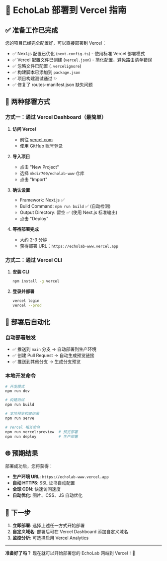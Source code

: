# 🚀 EchoLab 部署到 Vercel 指南

## ✅ 准备工作已完成

您的项目已经完全配置好，可以直接部署到 Vercel：

- ✅ Next.js 配置已优化 (`next.config.ts`) - 使用标准 Vercel 部署模式
- ✅ Vercel 配置文件已创建 (`vercel.json`) - 简化配置，避免路由清单错误
- ✅ 忽略文件已配置 (`.vercelignore`)
- ✅ 构建脚本已添加到 `package.json`
- ✅ 项目构建测试通过 ✨
- ✅ 修复了 routes-manifest.json 缺失问题

## 🎯 两种部署方式

### 方式一：通过 Vercel Dashboard（最简单）

1. **访问 Vercel**

   - 前往 [vercel.com](https://vercel.com)
   - 使用 GitHub 账号登录

2. **导入项目**

   - 点击 "New Project"
   - 选择 `mkdir700/echolab-www` 仓库
   - 点击 "Import"

3. **确认设置**

   - Framework: Next.js ✅
   - Build Command: `npm run build` ✅ (自动检测)
   - Output Directory: 留空 ✅ (使用 Next.js 标准输出)
   - 点击 "Deploy"

4. **等待部署完成**
   - 大约 2-3 分钟
   - 获得部署 URL：`https://echolab-www.vercel.app`

### 方式二：通过 Vercel CLI

1. **安装 CLI**

   ```bash
   npm install -g vercel
   ```

2. **登录并部署**
   ```bash
   vercel login
   vercel --prod
   ```

## 🔧 部署后自动化

### 自动部署触发

- ✅ 推送到 `main` 分支 → 自动部署到生产环境
- ✅ 创建 Pull Request → 自动生成预览链接
- ✅ 推送到其他分支 → 生成分支预览

### 本地开发命令

```bash
# 开发模式
npm run dev

# 构建测试
npm run build

# 本地预览构建结果
npm run serve

# Vercel 相关命令
npm run vercel:preview  # 预览部署
npm run deploy          # 生产部署
```

## 🌐 预期结果

部署成功后，您将获得：

- **生产环境 URL**: `https://echolab-www.vercel.app`
- **自动 HTTPS**: SSL 证书自动配置
- **全球 CDN**: 快速访问速度
- **自动优化**: 图片、CSS、JS 自动优化

## 🎉 下一步

1. **立即部署**: 选择上述任一方式开始部署
2. **自定义域名**: 部署后可在 Vercel Dashboard 添加自定义域名
3. **监控分析**: 可选择启用 Vercel Analytics

---

**准备好了吗？** 现在就可以开始部署您的 EchoLab 网站到 Vercel！🚀
